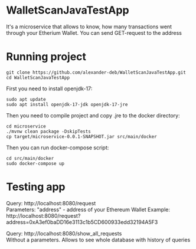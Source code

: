 # WalletScanJavaTestApp

It's a microservice that allows to know, how many transactions went through your Etherium Wallet.
You can send GET-request to the address

# Running project
```aidl
git clone https://github.com/alexander-deb/WalletScanJavaTestApp.git
cd WalletScanJavaTestApp
```
First you need to install openjdk-17:
```aidl
sudo apt update
sudo apt install openjdk-17-jdk openjdk-17-jre
```
Then you need to compile project and copy .jre to the docker directory:
```aidl
cd microservice
./mvnw clean package -DskipTests
cp target/microservice-0.0.1-SNAPSHOT.jar src/main/docker
```
Then you can run docker-compose script:
```aidl
cd src/main/docker
sudo docker-compose up
```

# Testing app

Query: http://localhost:8080/request  
Parameters: "address" - address of your Ethereum Wallet
Example: http://localhost:8080/request?address=0xA3ef0baDD16e3113c1b5CD600933edd32194A5F3

Query: http://localhost:8080/show_all_requests  
Without a parameters. Allows to see whole database with history of queries
